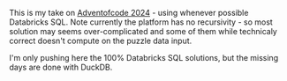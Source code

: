 This is my take on [Adventofcode 2024](https://adventofcode.com/2024) - using whenever possible Databricks SQL.<dr>
Note currently the platform has no recursivity - so most solution may seems over-complicated and some of them while technicaly correct doesn't compute on the puzzle data input.<dr>

I'm only pushing here the 100% Databricks SQL solutions, but the missing days are done with DuckDB.
